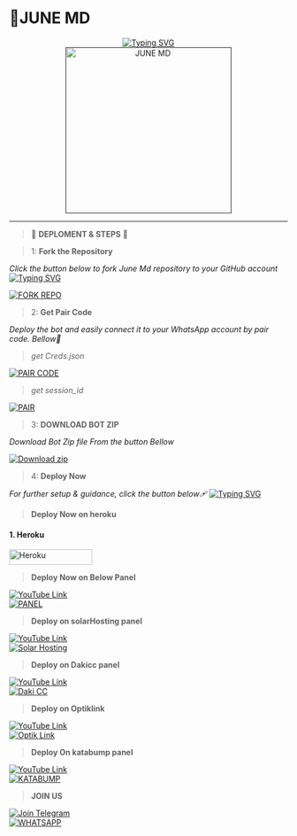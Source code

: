 # 🌌JUNE MD

<div align="center"> 
  <a href="https://git.io/typing-svg"> 
    <img src="https://readme-typing-svg.demolab.com?font=Rockwell&size=50&pause=1000&color=33ff00&center=true&width=910&height=100&lines=JUNE-MD;Multi+Device+Whatsapp+Bot;Made+By+Supreme" alt="Typing SVG" />
  </a> 
</div> 

<div align="center"> 
  <a href=""> 
    <img src="https://files.catbox.moe/7ibt7j.jpg" alt="JUNE MD" height="300"> 
  </a> 
</div>

---

>  🌌 **DEPLOMENT & STEPS** 🌌

> 1:  **Fork the Repository**

_Click the button below to fork  June Md repository to your GitHub account_
[![Typing SVG](https://readme-typing-svg.demolab.com/?lines=Tap+fork+button+Bellow+To+Fork;June+MD+REPO+On+Github)](https://git.io/typing-svg)
<div align="left">
  <a href="https://github.com/vinpink2/June-md/fork">
    <img src="https://img.shields.io/badge/Fork%20Bot%20Repo-100000?style=for-the-badge&logo=scan&logoColor=white&labelColor=darkblue&color=darkblue" alt="FORK REPO"/>
  </a>
</div>

> 2:  **Get Pair Code**

_Deploy the bot and easily connect it to your WhatsApp account by pair code. Bellow🥈_

> *get Creds.json*
<div align="left">
  <a href="https://sessions-june2.onrender.com" target="_blank">
    <img src="https://img.shields.io/badge/Pair%20Code%20Server1-100000?style=for-the-badge&logo=scan&logoColor=white&labelColor=darkblue&color=darkgreen" alt="PAIR CODE"/>
  </a>
</div>

> *get session_id*
<div align="left">
  <a href="https://june-pair-8fab255f7b59.herokuapp.com/" target="_blank">
    <img src="https://img.shields.io/badge/Pair%20Code%20Server2-100000?style=for-the-badge&logo=scan&logoColor=white&labelColor=darkblue&color=darkorange" alt="PAIR"/>
  </a>
</div>

> 3: **DOWNLOAD BOT ZIP**

_Download Bot Zip file From the button Bellow_
<p align="left">
    <a href="https://codeload.github.com/vinpink2/JUNE-MD/zip/refs/heads/main" target="_blank">
        <img alt="Download zip" src="https://img.shields.io/badge/Download Zip-100000?style=for-the-badge&logo=scan&logoColor=white&labelColor=darkorange&color=purple"/>
    </a>
</p>


> 4:  **Deploy Now**

_For further setup & guidance, click the button below🩹_
[![Typing SVG](https://readme-typing-svg.demolab.com/?lines=Watch+The+Deployment+Tutorials;Bellow+For+FreePanel+Deployments)](https://git.io/typing-svg)

> **Deploy Now on heroku**
<h4 align="left">1. Heroku</h4>
<p style="text-align: center; font-size: 1.2em;">


<p align="left">
<a href='https://dashboard.heroku.com/new?template=https://github.com/Vinpink2/JUNE-MD/tree/main' target="_blank"><img alt='Heroku' src='https://img.shields.io/badge/-heroku ‎ deploy-FF004D?style=for-the-badge&logo=heroku&logoColor=white'/< width=150 height=28/p></a>


> **Deploy Now on Below Panel**
<div align="left">
  <a href="https://youtu.be/aZMUw_YkcwI?si=xxHilfRhsPUM3-fW">
    <img src="https://img.shields.io/badge/TUTORIAL-dc3545?style=for-the-badge&logo=youtube" alt="YouTube Link"/>
  </a><br>
  <a href="https://bot-hosting.net/?aff=1068419752923508776">
    <img src="https://img.shields.io/badge/Bothosting Panel-28a745?style=for-the-badge" alt="PANEL"/>
  </a><br>
  
> **Deploy on solarHosting panel**

<div align="left">
  <a href="ytlink">
    <img src="https://img.shields.io/badge/TUTORIAL-dc3545?style=for-the-badge&logo=youtube" alt="YouTube Link"/>
<br>
<a href="https://account.solarhosting.cc/" target="_blank">
  <img src="https://img.shields.io/badge/Solar_Hosting-FF6B6B?style=for-the-badge&logo=server&logoColor=white" alt="Solar Hosting"/>
</a>

> **Deploy on Dakicc panel**
<div align="left">
  <a href="ytlink">
    <img src="https://img.shields.io/badge/TUTORIAL-dc3545?style=for-the-badge&logo=youtube" alt="YouTube Link"/>
<br>

<a href="https://daki.cc" target="_blank">
  <img src="https://img.shields.io/badge/Daki_CC PANEL-34495E?style=for-the-badge&logo=server&logoColor=darkorange" alt="Daki CC"/>
</a>

> **Deploy on Optiklink**

<div align="left">
  <a href="https://youtu.be/Rx_nZjn6hMk?si=Cqac31L5If5Pe52Z">
    <img src="https://img.shields.io/badge/TUTORIAL-dc3545?style=for-the-badge&logo=youtube" alt="YouTube Link"/>
<br>
<a href="https://optiklink.com/" target="_blank">
  <img src="https://img.shields.io/badge/Optik_Link_panel-2ECC71?style=for-the-badge&logo=server&logoColor=darkorange" alt="Optik Link"/>
</a>
</div>

>  **Deploy On katabump panel**

<div align="left">
  <a href ="https://youtu.be/1EkXurm-_BM?si=iNbOm1hv2_r8FHNE">
    <img src ="https://img.shields.io/badge/TUTORIAL-dc3545?style=for-the-badge&logo=youtube" alt ="YouTube Link"/>
<a href="https://dashboard.katabump.com/auth/login#adc462" target="_blank"><br>
  <img src="https://img.shields.io/badge/Katabump panel-D6B7D6?style=for-the-badge&logo=server&logoColor=lightblue" alt="KATABUMP"/>
</a>
</div>

>  **JOIN US**
<div align="left">
  <a href="https://t.me/cypherx_support">
    <img src="https://img.shields.io/badge/Join%20Telegram-0078E7?style=for-the-badge&logo=telegram&logoColor=darkblue" alt="Join Telegram"/>
  </a>
<br>
  <a href="https://chat.whatsapp.com/LYMEdDXJNkPDQ5tdTVyh5I?mode=ac_t">
    <img src="https://img.shields.io/badge/Join%20WhatsApp-25D366?style=for-the-badge&logo=whatsapp&logoColor=darkgreen" alt="WHATSAPP"/>
  </a>
</div>




